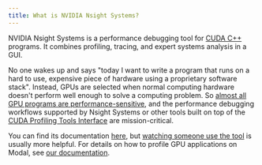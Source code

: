 ```yaml
---
title: What is NVIDIA Nsight Systems?
---
```


NVIDIA Nsight Systems is a performance debugging tool for
[CUDA C++](/gpu-glossary/host-software/cuda-c) programs. It combines profiling,
tracing, and expert systems analysis in a GUI.

No one wakes up and says "today I want to write a program that runs on a hard to
use, expensive piece of hardware using a proprietary software stack". Instead,
GPUs are selected when normal computing hardware doesn't perform well enough to
solve a computing problem. So
[almost all GPU programs are performance-sensitive](/gpu-glossary/perf), and the
performance debugging workflows supported by Nsight Systems or other tools built
on top of the
[CUDA Profiling Tools Interface](/gpu-glossary/host-software/cupti) are
mission-critical.

You can find its documentation
[here](https://docs.nvidia.com/nsight-systems/index.html), but
[watching someone use the tool](https://www.youtube.com/watch?v=dUDGO66IadU) is
usually more helpful. For details on how to profile GPU applications on Modal,
see [our documentation](https://modal.com/docs/examples/nsys).
